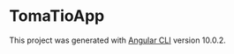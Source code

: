 # TomaTioApp

This project was generated with [Angular CLI](https://github.com/angular/angular-cli) version 10.0.2.
